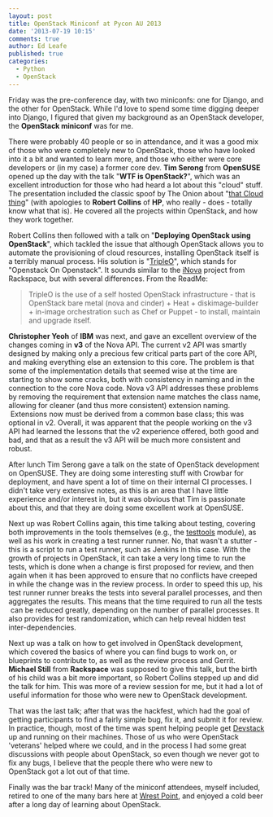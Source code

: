 ```yaml
---
layout: post
title: OpenStack Miniconf at Pycon AU 2013
date: '2013-07-19 10:15'
comments: true
author: Ed Leafe
published: true
categories:
  - Python
  - OpenStack
---
```


Friday was the pre-conference day, with two miniconfs: one for Django, and the other for OpenStack. While I'd love to spend some time digging deeper into Django, I figured that given my background as an OpenStack developer, the **OpenStack miniconf** was for me.

<!-- more -->

There were probably 40 people or so in attendance, and it was a good mix of those who were completely new to OpenStack, those who have looked into it a bit and wanted to learn more, and those who either were core developers or (in my case) a former core dev. **Tim Serong** from **OpenSUSE** opened up the day with the talk "**WTF is OpenStack?**", which was an excellent introduction for those who had heard a lot about this "cloud" stuff. The presentation included the classic spoof by The Onion about "[that Cloud thing][1]" (with apologies to **Robert Collins** of **HP**, who really - does - totally know what that is). He covered all the projects within OpenStack, and how they work together.

Robert Collins then followed with a talk on "**Deploying OpenStack using OpenStack**", which tackled the issue that although OpenStack allows you to automate the provisioning of cloud resources, installing OpenStack itself is a terribly manual process. His solution is "[TripleO][2]", which stands for "Openstack On Openstack". It sounds similar to the [iNova][3] project from Rackspace, but with several differences. From the ReadMe:

> TripleO is the use of a self hosted OpenStack infrastructure - that is OpenStack
> bare metal (nova and cinder) + Heat + diskimage-builder + in-image orchestration
> such as Chef or Puppet - to install, maintain and upgrade itself.

**Christopher Yeoh** of **IBM** was next, and gave an excellent overview of the changes coming in **v3** of the Nova API. The current v2 API was smartly designed by making only a precious few critical parts part of the core API, and making everything else an extension to this core. The problem is that some of the implementation details that seemed wise at the time are starting to show some cracks, both with consistency in naming and in the connection to the core Nova code. Nova v3 API addresses these problems by removing the requirement that extension name matches the class name, allowing for cleaner (and thus more consistent) extension naming.  Extensions now must be derived from a common base class; this was optional in v2. Overall, it was apparent that the people working on the v3 API had learned the lessons that the v2 experience offered, both good and bad, and that as a result the v3 API will be much more consistent and robust.

After lunch Tim Serong gave a talk on the state of OpenStack development on OpenSUSE. They are doing some interesting stuff with Crowbar for deployment, and have spent a lot of time on their internal CI processes. I didn't take very extensive notes, as this is an area that I have little experience and/or interest in, but it was obvious that Tim is passionate about this, and that they are doing some excellent work at OpenSUSE.

Next up was Robert Collins again, this time talking about testing, covering both improvements in the tools themselves (e.g., the [testtools][4] module), as well as his work in creating a test runner runner. No, that wasn't a stutter - this is a script to run a test runner, such as Jenkins in this case. With the growth of projects in OpenStack, it can take a very long time to run the tests, which is done when a change is first proposed for review, and then again when it has been approved to ensure that no conflicts have creeped in while the change was in the review process. In order to speed this up, his test runner runner breaks the tests into several parallel processes, and then aggregates the results. This means that the time required to run all the tests  can be reduced greatly, depending on the number of parallel processes. It also provides for test randomization, which can help reveal hidden test inter-dependencies.

Next up was a talk on how to get involved in OpenStack development, which covered the basics of where you can find bugs to work on, or blueprints to contribute to, as well as the review process and Gerrit. **Michael Still** from **Rackspace** was supposed to give this talk, but the birth of his child was a bit more important, so Robert Collins stepped up and did the talk for him. This was more of a review session for me, but it had a lot of useful information for those who were new to OpenStack development.

That was the last talk; after that was the hackfest, which had the goal of getting participants to find a fairly simple bug, fix it, and submit it for review. In practice, though, most of the time was spent helping people get [Devstack][5] up and running on their machines. Those of us who were OpenStack 'veterans' helped where we could, and in the process I had some great discussions with people about OpenStack, so even though we never got to fix any bugs, I believe that the people there who were new to OpenStack got a lot out of that time.

Finally was the bar track! Many of the miniconf attendees, myself included, retired to one of the many bars here at [Wrest Point][6], and enjoyed a cold beer after a long day of learning about OpenStack.


[1]: https://www.google.com.au/url?sa=t&amp;rct=j&amp;q=&amp;esrc=s&amp;source=web&amp;cd=2&amp;cad=rja&amp;ved=0CD4QtwIwAQ&amp;url=http%3A%2F%2Fwww.theonion.com%2Fvideo%2Fhp-on-that-cloud-thing-that-everyone-else-is-talki%2C28789%2F&amp;ei=bWbXUf7nIImJlQXD6oEY&amp;usg=AFQjCNEcXkmkrmnlbsB6LMJ536qQoxH9UQ&amp;sig2=RkUAKTpzWfXZk_nnqb4kJA&amp;bvm=bv.48705608,d.dGI
[2]: https://github.com/tripleo/incubator
[3]: http://www.rackspace.com/blog/how-rackspace-re-wrote-the-cloud-with-openstack-continuous-delivery/
[4]: https://pypi.python.org/pypi/testtools
[5]: http://devstack.org
[6]: http://www.wrestpoint.com.au/